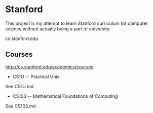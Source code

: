 # Stanford
This project is my attempt to learn Stanford curriculum for computer science without actually being a part of university.

cs.stanford.edu

## Courses
http://cs.stanford.edu/academics/courses

* CS1U -- Practical Unix

See CS1U.md

* CS103 -- Mathematical Foundations of Computing

See CS103.md
